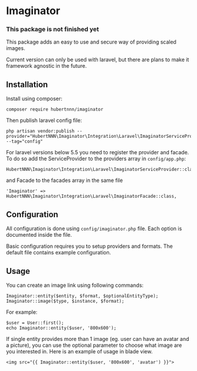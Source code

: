 Imaginator
==========

### This package is not finished yet

This package adds an easy to use and secure way of providing scaled images.

Current version can only be used with laravel, but there are plans to make it framework agnostic in the future.



Installation
------------

Install using composer:

```
composer require hubertnnn/imaginator
```

Then publish laravel config file:

```
php artisan vendor:publish --provider="HubertNNN\Imaginator\Integration\Laravel\ImaginatorServiceProvider" --tag="config"
```

For laravel versions below 5.5 you need to register the provider and facade.
To do so add the ServiceProvider to the providers array in `config/app.php`:

```
HubertNNN\Imaginator\Integration\Laravel\ImaginatorServiceProvider::class,
```

and Facade to the facades array in the same file

```
'Imaginator' => HubertNNN\Imaginator\Integration\Laravel\ImaginatorFacade::class,
```


Configuration
-------------

All configuration is done using `config/imaginator.php` file.
Each option is documented inside the file.

Basic configuration requires you to setup providers and formats.
The default file contains example configuration.



Usage
-----

You can create an image link using following commands:
```
Imaginator::entity($entity, $format, $optionalEntityType);
Imaginator::image($type, $instance, $format);
```

For example:
```
$user = User::first();
echo Imaginator::entity($user, '800x600');
```

If single entity provides more than 1 image (eg. user can have an avatar and a picture),
you can use the optional parameter to choose what image are you interested in.
Here is an example of usage in blade view.
```
<img src="{{ Imaginator::entity($user, '800x600', 'avatar') }}">
```

